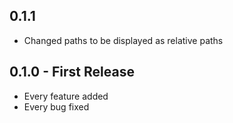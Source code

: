## 0.1.1
* Changed paths to be displayed as relative paths
## 0.1.0 - First Release
* Every feature added
* Every bug fixed
